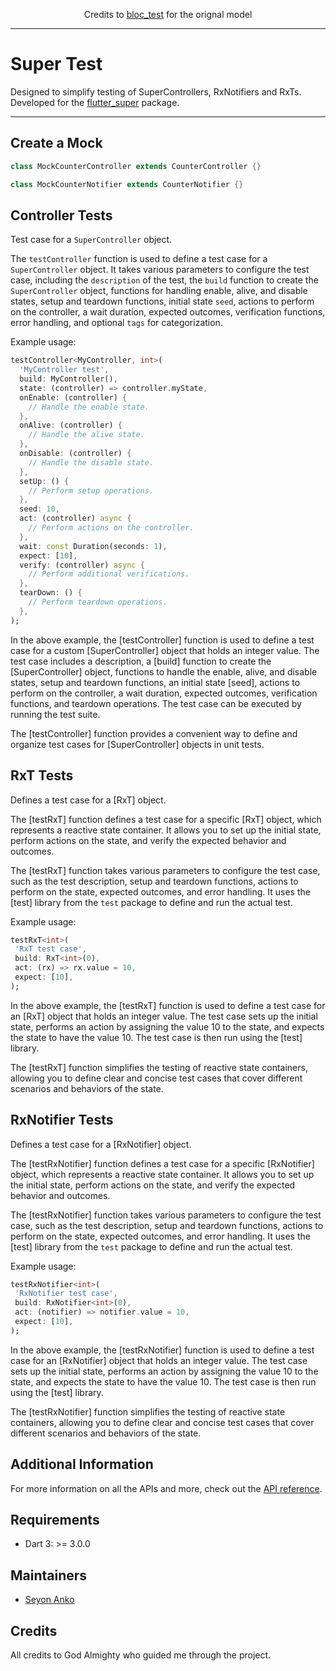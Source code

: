 <p align="center">
  Credits to <a href="https://pub.dev/packages/bloc_test">bloc_test</a> for the orignal model
</p>

---

# Super Test

Designed to simplify testing of SuperControllers, RxNotifiers and RxTs. Developed for the [flutter_super](https://pub.dev/packages/flutter_super) package.

---

## Create a Mock 

```dart
class MockCounterController extends CounterController {}

class MockCounterNotifier extends CounterNotifier {}
```

## Controller Tests

Test case for a `SuperController` object.

The `testController` function is used to define a test case for a `SuperController` object. It takes various parameters to configure the test case, including the `description` of the test, the `build` function to create the `SuperController` object, functions for handling enable, alive, and disable states, setup and teardown functions, initial state `seed`, actions to perform on the controller, a wait duration, expected outcomes, verification functions, error handling, and optional `tags` for categorization.

Example usage:

```dart
testController<MyController, int>(
  'MyController test',
  build: MyController(),
  state: (controller) => controller.myState,
  onEnable: (controller) {
    // Handle the enable state.
  },
  onAlive: (controller) {
    // Handle the alive state.
  },
  onDisable: (controller) {
    // Handle the disable state.
  },
  setUp: () {
    // Perform setup operations.
  },
  seed: 10,
  act: (controller) async {
    // Perform actions on the controller.
  },
  wait: const Duration(seconds: 1),
  expect: [10],
  verify: (controller) async {
    // Perform additional verifications.
  },
  tearDown: () {
    // Perform teardown operations.
  },
);
```

In the above example, the [testController] function is used to define a test case for a custom [SuperController] object that holds an integer value. The test case includes a description, a [build] function to create the [SuperController] object, functions to handle the enable, alive, and disable states, setup and teardown functions, an initial state [seed], actions to perform on the controller, a wait duration, expected outcomes, verification functions, and teardown operations. The test case can be executed by running the test suite.

The [testController] function provides a convenient way to define and organize test cases for [SuperController] objects in unit tests.

## RxT Tests

Defines a test case for a [RxT] object.

The [testRxT] function defines a test case for a specific [RxT] object, which represents a reactive state container. It allows you to set up the initial state, perform actions on the state, and verify the expected behavior and outcomes.

The [testRxT] function takes various parameters to configure the test  case, such as the test description, setup and teardown functions, actions to perform on the state, expected outcomes, and error handling. It uses the [test] library from the `test` package to define and run the actual test.

Example usage:

```dart
testRxT<int>(
 'RxT test case',
 build: RxT<int>(0),
 act: (rx) => rx.value = 10,
 expect: [10],
);
```

In the above example, the [testRxT] function is used to define a test case for an [RxT] object that holds an integer value. The test case sets up the initial state, performs an action by assigning the value 10 to the state, and expects the state to have the value 10. The test case is then run using the [test] library.

The [testRxT] function simplifies the testing of reactive state containers, allowing you to define clear and concise test cases that cover different scenarios and behaviors of the state.

## RxNotifier Tests

Defines a test case for a [RxNotifier] object.

The [testRxNotifier] function defines a test case for a specific [RxNotifier] object, which represents a reactive state container. It allows you to set up the initial state, perform actions on the state, and verify the expected behavior and outcomes.

The [testRxNotifier] function takes various parameters to configure the test case, such as the test description, setup and teardown functions, actions to perform on the state, expected outcomes, and error handling. It uses the [test] library from the `test` package to define and run the actual test.

Example usage:

```dart
testRxNotifier<int>(
 'RxNotifier test case',
 build: RxNotifier<int>(0),
 act: (notifier) => notifier.value = 10,
 expect: [10],
);
```

In the above example, the [testRxNotifier] function is used to define a test case for an [RxNotifier] object that holds an integer value. The test case sets up the initial state, performs an action by assigning the value 10 to the state, and expects the state to have the value 10. The test case is then run using the [test] library.

The [testRxNotifier] function simplifies the testing of reactive state containers, allowing you to define clear and concise test cases that cover different scenarios and behaviors of the state.

## Additional Information

For more information on all the APIs and more, check out the [API reference](https://pub.dev/documentation/super_test/latest).

## Requirements

- Dart 3: >= 3.0.0

## Maintainers

- [Seyon Anko](https://github.com/DrDejaVuNG)

## Credits

All credits to God Almighty who guided me through the project.
